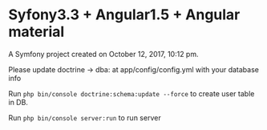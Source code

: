 Syfony3.3 + Angular1.5 + Angular material
=========================================

A Symfony project created on October 12, 2017, 10:12 pm.

Please update doctrine -> dba: at app/config/config.yml with your database info

Run `php bin/console doctrine:schema:update --force` to create user table in DB.

Run `php bin/console server:run` to run server
